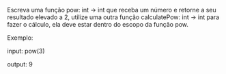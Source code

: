 Escreva uma função pow: int -> int que receba um número e retorne a seu resultado elevado a 2, utilize uma outra função calculatePow: int -> int para fazer o cálculo, ela deve estar dentro do escopo da função pow.

Exemplo:

input: pow(3)

output: 9
